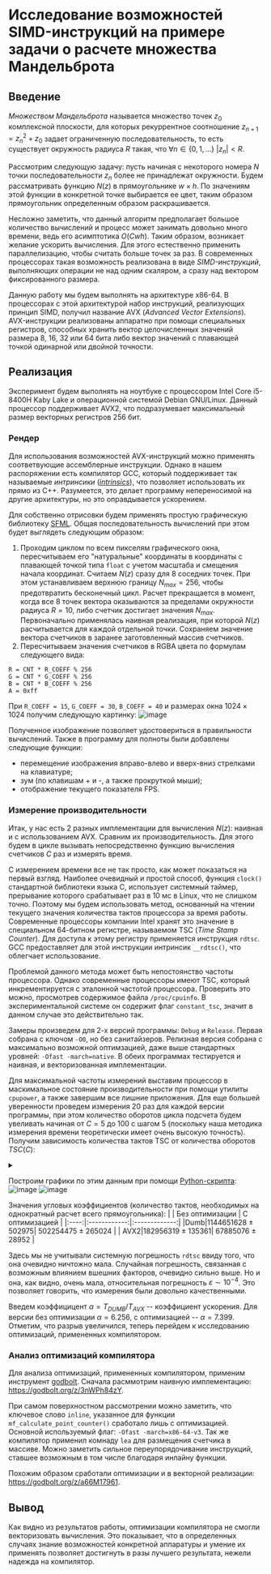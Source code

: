 # Исследование возможностей SIMD-инструкций на примере задачи о расчете множества Мандельброта

## Введение
_Множеством Мандельброта_ называется множество точек $z_0$ комплексной плоскости, для которых 
рекуррентное соотношение $z_{n+1} = z_n^2 + z_0$ задает ограниченную последовательность,
то есть существует окружность радиуса $R$ такая, что 
$\forall n \in\{0, 1, ...\} \ | z_n | < R$.

Рассмотрим следующую задачу:
пусть начиная с некоторого номера $N$ точки последовательности $z_n$ более не принадлежат
окружности. Будем рассматривать функцию $N(z)$ в прямоугольнике $w \times h$. 
По значениям этой функции в конкретной точке
выбирается ее цвет, таким образом прямоугольник определенным образом раскрашивается.

Несложно заметить, что данный алгоритм предполагает большое количество вычислений и
процесс может занимать довольно много времени, ведь его асимптотика $O(Cwh)$.
Таким образом, возникает желание ускорить вычисления. Для этого естественно применить
параллелизацию, чтобы считать больше точек за раз. В современных процессорах
такая возможность реализована в виде _SIMD-инструкций_, выполняющих
операции не над одним скаляром, а сразу над вектором фиксированного размера. 

Данную работу мы будем выполнять на архитектуре x86-64.
В процессорах с этой архитектурой набор инструкций, реализующих принцип SIMD,
получил название AVX (_Advanced Vector Extensions_). AVX-инструкции реализованы 
аппаратно при помощи специальных регистров, способных хранить вектор целочисленных
значений размера 8, 16, 32 или 64 бита либо вектор значений с плавающей точкой 
одинарной или двойной точности.

## Реализация
Эксперимент будем выполнять на ноутбуке c процессором Intel Core i5-8400H Kaby Lake
и операционной системой Debian GNU/Linux.
Данный процессор поддерживает AVX2, что подразумевает максимальный размер векторных
регистров 256 бит.

### Рендер 
Для использования возможностей AVX-инструкций можно применять
соответвующие ассемблерные инструкции. Однако в нашем распоряжении есть компилятор
GCC, который поддерживает так называемые _интринсики_ 
([_intrinsics_](https://www.laruence.com/sse/#techs=MMX,SSE,SSE2,SSE3,SSSE3,SSE4_1,SSE4_2,AVX,AVX2,AVX_512)), 
что позволяет использовать их прямо из C++. 
Разумеется, это делает программу непереносимой на другие
архитектуры, но это оправдывается ускорением.

Для собственно отрисовки будем применять простую графическую библиотеку 
[SFML](https://www.sfml-dev.org/).
Общая последовательность вычислений при этом будет выглядеть следующим образом:
1. Проходим циклом по всем пикселям графического окна, пересчитываем его "натуральные" координаты
в координаты с плавающей точкой типа `float` с учетом масштаба и смещения начала координат.
Считаем $N(z)$ сразу для 8 соседних точек. При этом устанавливаем верхнюю границу $N_{max} = 256$,
чтобы предотвратить бесконечный цикл. Расчет прекращается в момент, когда все 8 точек вектора
оказываются за пределами окружности радиуса $R = 10$, либо счетчик достигает значения $N_{max}$.
Первоначально применялась наивная реализация, при которой $N(z)$ расчитывается для 
каждой отдельной точки.
Сохраняем значение вектора счетчиков в заранее заготовленный массив счетчиков. 
2. Пересчитываем значения счетчиков в RGBA цвета по формулам следующего вида:
```
R = CNT * R_COEFF % 256
G = CNT * G_COEFF % 256
B = CNT * B_COEFF % 256
A = 0xff
```
При `R_COEFF = 15`, `G_COEFF = 30`, `B_COEFF = 40` и размерах
окна $1024 \times 1024$ получим следующую картинку:
![image](pictures/mandelbrot_set.png)

Полученное изображение позволяет удостовериться в правильности вычислений. 
Также в программу для полноты были добавлены следующие функции:
* перемещение изображения вправо-влево и вверх-вниз стрелками на клавиатуре;
* зум (по клавишам + и -, а также прокруткой мыши);
* отображение текущего показателя FPS.

### Измерение производительности
Итак, у нас есть 2 разных имплементации для вычисления $N(z)$: наивная 
и с использованием AVX. Сравним их производительность. Для этого будем в цикле
вызывать непосредственно функцию вычисления счетчиков $C$ раз и измерять время.

С измерением времени все не так просто, как может показаться на первый взгляд. 
Наиболее очевидный и простой способ, функция `clock()` стандартной библиотеки
языка С, использует системный таймер, прерывание которого срабатывает раз в 10 мс
в Linux, что не слишком точно. Поэтому мы будем использовать метод, основанный 
на чтении текущего значения количества тактов процессора за время работы.
Современные процессоры компании Intel хранят это значение в специальном 
64-битном регистре, называемом TSC (_Time Stamp Counter_). Для доступа к
этому регистру применяется инструкция `rdtsc`. GCC предоставляет для
этой инструкции интринсик `__rdtsc()`, что облегчает использование.

Проблемой данного метода может быть непостоянство частоты процессора.
Однако современные процессоры имеют TSC, который инкрементируется с
эталонной частотой процессора. Проверить это можно, просмотрев 
содержимое файла `/proc/cpuinfo`. В экспериментальной системе он
содержит флаг `constant_tsc`, значит в данном случае это
действительно так.

Замеры произведем для 2-х версий программы: `Debug` и `Release`. Первая собрана
с ключом `-O0`, но без санитайзеров. Релизная версия собрана с максимально
возможной оптимзацией, даже выше стандартных уровней: `-Ofast -march=native`.
В обеих программах тестируется и наивная, и векторизованная имплементации.

Для максимальной частоты измерений выставим процессор в маскимальное состояние
производительности при помощи утилиты `cpupower`, а также завершим все лишние
приложения. Для еще большей уверенности проведем измерения 20 раз для каждой 
версии программы, при этом количество оборотов цикла подсчета 
будем увеливать начиная от $C = 5$ до 100 с шагом 5 (поскольку
наша методика измерения времени теоретически имеет очень высокую точность). 
Получим зависимость
количества тактов TSC от количества оборотов $TSC(C)$:
<details>
<summary></summary>
<table>
<tr><th>Без оптимизации</th> <th> С оптимизацией
<tr><td>

|  С  |     Dumb     |     AVX2    |
|:---:|:------------:|:-----------:|
|  0  |       0      |      0      |
|  5  |  5712613774  |  916070602  |
|  10 |  11436408222 |  1831856004 |
|  15 |  17167290758 |  2747407724 |
|  20 |  22921776126 |  3742002716 |
|  25 |  28748568058 |  4579368188 |
|  30 |  34310435610 |  5495609006 |
|  35 |  40007765992 |  6410541052 |
|  40 |  45725451316 |  7327369636 |
|  45 |  51406774490 |  8236685164 |
|  50 |  57162699430 |  9155219770 |
|  55 |  62878191766 | 10064748526 |
|  60 |  68639280536 | 10991297480 |
|  65 |  74338362704 | 11900512108 |
|  70 |  80000038952 | 12811008388 |
|  75 |  85733522186 | 13743307220 |
|  80 |  91601711478 | 14655044368 |
|  85 |  97342045252 | 15547264192 |
|  90 | 103087095254 | 16498824974 |
|  95 | 108696433986 | 17387673520 |
| 100 | 114557194550 | 18301728090 |
</td><td>

|  С  |     Dumb    |    AVX2    |
|:---:|:-----------:|:----------:|
|  0  |      0      |      0     |
|  5  |  2512258552 |  338501404 |
|  10 |  5015221684 |  679243658 |
|  15 |  7528074366 | 1017388932 |
|  20 | 10032533898 | 1356003796 |
|  25 | 12544410574 | 1697712214 |
|  30 | 15031091344 | 2037581816 |
|  35 | 17568039438 | 2376893526 |
|  40 | 20062107478 | 2716952464 |
|  45 | 22546840638 | 3056277046 |
|  50 | 25050173480 | 3395720006 |
|  55 | 27564767420 | 3735877632 |
|  60 | 30153712726 | 4066570896 |
|  65 | 32603878374 | 4399381034 |
|  70 | 35112134570 | 4745470310 |
|  75 | 37607666348 | 5094119992 |
|  80 | 40107194128 | 5433617082 |
|  85 | 42684503088 | 5771304134 |
|  90 | 45267950466 | 6112125716 |
|  95 | 47673361468 | 6452166612 |
| 100 | 50271590454 | 6786851910 |
</td></tr> </table>
</details>

Построим графики по этим данным при помощи [Python-скрипта](plot.py):
![image](pictures/no_optimization.png)
![image](pictures/with_optimization.png)

Значения угловых коэффициентов (количество тактов, необходимых на однократный расчет
всего прямоугольника):
| | Без оптимизации | C оптимизацией |
|:----:|:------------:|:-------------:|
|Dumb|1144651628 ± 502975| 502254475 ± 265024 |
| AVX2|182956319 ± 135361| 67885076 ± 28952 |

Здесь мы не учитывали системную погрешность `rdtsc` ввиду того, что она очевидно ничтожно
мала. Случайная погрешность, связанная с возможным влиянием вшешних факторов, очевидно
сильно выше. Но и она, как видно, очень мала, относительная погрешность 
$\varepsilon \sim 10^{-4}$. Это позволяет говорить, что измерения были довольно
качественными.

Введем коэффицицент $\alpha = T_{DUMB}/T_{AVX}$ -- коэффициент ускорения.
Для версии без оптимизации $\alpha = 6.256$, 
с оптимизацией -- $\alpha = 7.399$. Отметим, что разрыв увеличился, теперь перейдем к 
исследованию оптимизаций, примененных компилятором.

### Анализ оптимизаций компилятора
Для анализа оптимизаций, примененных компилятором, применим инструмент
[godbolt](godbolt.org). Сначала расммотрим наивную имплементацию:
https://godbolt.org/z/3nWPh84zY.

При самом поверхностном рассмотрении можно заметить, что ключевое
слово `inline`, указанное для функции `mf_calculate_point_counter()` сработало
лишь с оптимизацией. Основной используемый флаг: `-Ofast -march=x86-64-v3`.
Так же компилятор применил комнаду `lea` для размещения счетчика в 
массиве. Можно заметить сильное переупорядочивание инструкций,
ставшее возможным в том числе благодаря инлайну функции.

Похожим образом сработали оптимизации и в векторной реализации:
https://godbolt.org/z/a66M17961.

## Вывод
Как видно из результатов работы, оптимизации компилятора не смогли 
векторизовать вычисления. Это показывает, что в определенных случаях
знание возможностей конкретной аппаратуры и умение их применять позволяет
достигнуть в разы лучшего результата, нежели надежда на компилятор.
